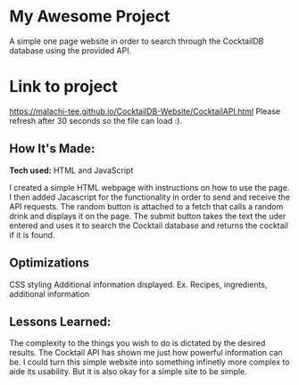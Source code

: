 # My Awesome Project
A simple one page website in order to search through the CocktailDB database using the provided API.

# Link to project
https://malachi-tee.github.io/CocktailDB-Website/CocktailAPI.html
Please refresh after 30 seconds so the file can load :).

## How It's Made:

**Tech used:**  HTML and JavaScript

I created a simple HTML webpage with instructions on how to use the page. I then added Jacascript for the functionality in order to send and receive the API requests. The random button is attached to a fetch that calls a random drink and displays it on the page. The submit button takes the text the uder entered and uses it to search the Cocktail database and returns the cocktail if it is found.

## Optimizations

CSS styling
Additional information displayed. Ex. Recipes, ingredients, additional information

## Lessons Learned:

The complexity to the things you wish to do is dictated by the desired results. The Cocktail API has shown me just how powerful information can be. I could turn this simple website into something infinetly more complex to aide its usability. But it is also okay for a simple site to be simple.



